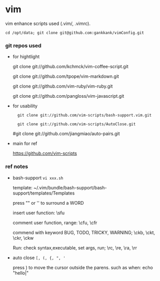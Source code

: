 vim
===

vim enhance scripts used (.vim/, .vimrc).

``cd /opt/data; git clone git@github.com:gankkank/vimConfig.git``


### git repos used

* for hightlight

	git clone git://github.com/kchmck/vim-coffee-script.git

	git clone git://github.com/tpope/vim-markdown.git

	git clone git://github.com/vim-ruby/vim-ruby.git

	git clone git://github.com/pangloss/vim-javascript.git


* for usability

        git clone git://github.com/vim-scripts/bash-support.vim.git

        git clone git://github.com/vim-scripts/AutoClose.git

	\#git clone git://github.com/jiangmiao/auto-pairs.git


* main for ref

	https://github.com/vim-scripts


### ref notes

* bash-support ``vi xxx.sh``

  template: ~/.vim/bundle/bash-support/bash-support/templates/Templates

  press "" or '' to surround a WORD

  insert user function: \sfu

  comment user function, range: \cfu, \cfr

  commend with keyword BUG, TODO, TRICKY, WARNING;  \ckb, \ckt, \ckr, \ckw

  Run: check syntax,executable, set args, run; \rc, \re, \ra, \rr 

  
* auto close ``[, (, {, ", '``

  press ) to move the cursor outside the parens. such as when: echo "hello|"
